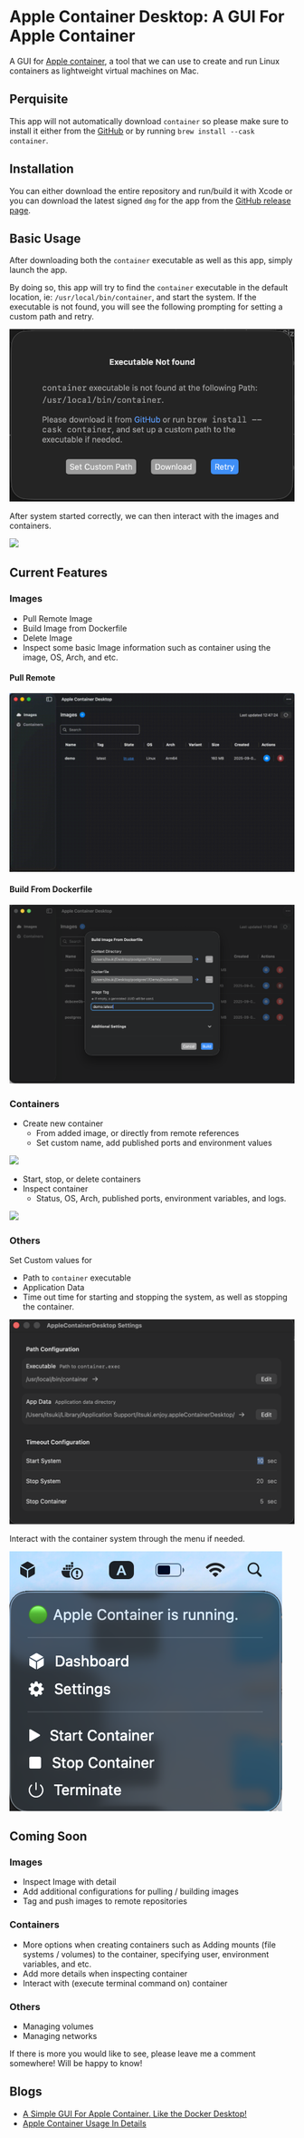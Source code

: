 
# Apple Container Desktop: A GUI For Apple Container

A GUI for [Apple container](https://github.com/apple/container), 
a tool that we can use to create and run Linux containers as lightweight virtual machines on Mac.


## Perquisite
This app will not automatically download `container` so please make sure to install it either from the [GitHub](https://github.com/apple/container) or by running `brew install --cask container`.

## Installation
You can either download the entire repository and run/build it with Xcode or you can download the latest signed `dmg` for the app from the [GitHub release page](https://github.com/0Itsuki0/AppleContainerDesktop/releases).


## Basic Usage
After downloading both the `container` executable as well as this app, simply launch the app. 

By doing so, this app will try to find the `container` executable in the default location, ie: `/usr/local/bin/container`, and start the system. 
If the executable is not found, you will see the following prompting for setting a custom path and retry.

![](./ReadmeAssets/executableNotFound.png)

After system started correctly, we can then interact with the images and containers.

![](./ReadmeAssets/overview.gif)


## Current Features

### Images
- Pull Remote Image
- Build Image from Dockerfile
- Delete Image
- Inspect some basic Image information such as container using the image, OS, Arch, and etc.

#### Pull Remote
![](./ReadmeAssets/Image/pullImage.gif)  

#### Build From Dockerfile
![](./ReadmeAssets/Image/buildImage.png)  


### Containers
- Create new container 
    - From added image, or directly from remote references
    - Set custom name, add published ports and environment values
    
![](./ReadmeAssets/Container/createContainer.gif)  

- Start, stop, or delete containers
- Inspect container
    - Status, OS, Arch, published ports, environment variables, and logs.

![](./ReadmeAssets/Container/inspectContainer.gif)  


### Others

Set Custom values for 
- Path to `container` executable
- Application Data
- Time out time for starting and stopping the system, as well as stopping the container.

![](./ReadmeAssets/appSetting.png)


Interact with the container system through the menu if needed.

![](./ReadmeAssets/appMenu.png)



## Coming Soon

### Images
- Inspect Image with detail
- Add additional configurations for pulling / building images
- Tag and push images to remote repositories


### Containers
- More options when creating containers such as Adding mounts (file systems / volumes) to the container, specifying user, environment variables, and etc.
- Add more details when inspecting container
- Interact with (execute terminal command on) container

### Others
- Managing volumes
- Managing networks

If there is more you would like to see, please leave me a comment somewhere! Will be happy to know!


## Blogs
- [A Simple GUI For Apple Container. Like the Docker Desktop!](https://medium.com/@itsuki.enjoy/a-simple-gui-for-apple-container-like-the-docker-desktop-f16148c8bcc0)
- [Apple Container Usage In Details](https://medium.com/@itsuki.enjoy/apple-container-usage-in-details-ed3293aa8d3d)
